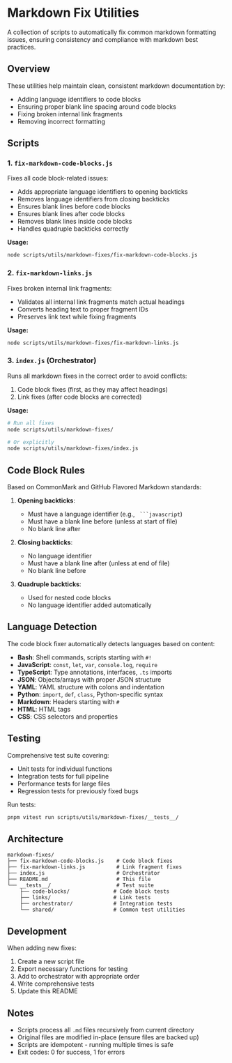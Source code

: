 # Markdown Fix Utilities

A collection of scripts to automatically fix common markdown formatting issues, ensuring consistency and compliance with markdown best practices.

## Overview

These utilities help maintain clean, consistent markdown documentation by:

- Adding language identifiers to code blocks
- Ensuring proper blank line spacing around code blocks
- Fixing broken internal link fragments
- Removing incorrect formatting

## Scripts

### 1. `fix-markdown-code-blocks.js`

Fixes all code block-related issues:

- Adds appropriate language identifiers to opening backticks
- Removes language identifiers from closing backticks
- Ensures blank lines before code blocks
- Ensures blank lines after code blocks
- Removes blank lines inside code blocks
- Handles quadruple backticks correctly

**Usage:**

```bash
node scripts/utils/markdown-fixes/fix-markdown-code-blocks.js
```

### 2. `fix-markdown-links.js`

Fixes broken internal link fragments:

- Validates all internal link fragments match actual headings
- Converts heading text to proper fragment IDs
- Preserves link text while fixing fragments

**Usage:**

```bash
node scripts/utils/markdown-fixes/fix-markdown-links.js
```

### 3. `index.js` (Orchestrator)

Runs all markdown fixes in the correct order to avoid conflicts:

1. Code block fixes (first, as they may affect headings)
2. Link fixes (after code blocks are corrected)

**Usage:**

```bash
# Run all fixes
node scripts/utils/markdown-fixes/

# Or explicitly
node scripts/utils/markdown-fixes/index.js
```

## Code Block Rules

Based on CommonMark and GitHub Flavored Markdown standards:

1. **Opening backticks**:
   - Must have a language identifier (e.g., ` ```javascript`)
   - Must have a blank line before (unless at start of file)
   - No blank line after

2. **Closing backticks**:
   - No language identifier
   - Must have a blank line after (unless at end of file)
   - No blank line before

3. **Quadruple backticks**:
   - Used for nested code blocks
   - No language identifier added automatically

## Language Detection

The code block fixer automatically detects languages based on content:

- **Bash**: Shell commands, scripts starting with `#!`
- **JavaScript**: `const`, `let`, `var`, `console.log`, `require`
- **TypeScript**: Type annotations, interfaces, `.ts` imports
- **JSON**: Objects/arrays with proper JSON structure
- **YAML**: YAML structure with colons and indentation
- **Python**: `import`, `def`, `class`, Python-specific syntax
- **Markdown**: Headers starting with `#`
- **HTML**: HTML tags
- **CSS**: CSS selectors and properties

## Testing

Comprehensive test suite covering:

- Unit tests for individual functions
- Integration tests for full pipeline
- Performance tests for large files
- Regression tests for previously fixed bugs

Run tests:

```bash
pnpm vitest run scripts/utils/markdown-fixes/__tests__/
```

## Architecture

```text
markdown-fixes/
├── fix-markdown-code-blocks.js    # Code block fixes
├── fix-markdown-links.js          # Link fragment fixes
├── index.js                       # Orchestrator
├── README.md                      # This file
└── __tests__/                     # Test suite
    ├── code-blocks/              # Code block tests
    ├── links/                    # Link tests
    ├── orchestrator/             # Integration tests
    └── shared/                   # Common test utilities
```

## Development

When adding new fixes:

1. Create a new script file
2. Export necessary functions for testing
3. Add to orchestrator with appropriate order
4. Write comprehensive tests
5. Update this README

## Notes

- Scripts process all `.md` files recursively from current directory
- Original files are modified in-place (ensure files are backed up)
- Scripts are idempotent - running multiple times is safe
- Exit codes: 0 for success, 1 for errors
